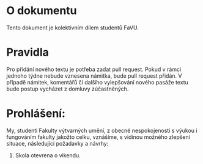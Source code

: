 # O dokumentu
Tento dokument je kolektivním dílem studentů FaVU.

# Pravidla
Pro přidání nového textu je potřeba zadat pull request. Pokud v rámci jednoho týdne nebude vznesena námitka, bude pull request přidán. V případě námitek, komentářů či dalšího vylepšování nového pasáže textu bude postup vycházet z domluvy zúčastněných.

# Prohlášení:
My, studenti Fakulty výtvarných umění, z obecné nespokojenosti s výukou i fungováním fakulty jakožto celku, vznášíme, s vidinou možného zlepšení situace, následující požadavky a návrhy:

1. Skola otevrena o vikendu.
